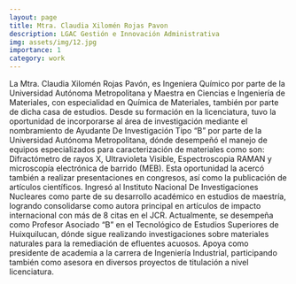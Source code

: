 ```yaml
---
layout: page
title: Mtra. Claudia Xilomén Rojas Pavon
description: LGAC Gestión e Innovación Administrativa
img: assets/img/12.jpg
importance: 1
category: work
---
```


La Mtra. Claudia Xilomén Rojas Pavón, es Ingeniera Químico por parte de la Universidad Autónoma Metropolitana y Maestra en Ciencias e Ingeniería de Materiales, con especialidad en Química de Materiales, también por parte de dicha casa de estudios. Desde su formación en la licenciatura, tuvo la oportunidad de incorporarse al área de investigación mediante el nombramiento de Ayudante De Investigación Tipo “B” por parte de la Universidad Autónoma Metropolitana, dónde desempeñó el manejo de equipos especializados para caracterización de materiales como son: Difractómetro de rayos X, Ultravioleta Visible, Espectroscopia RAMAN y microscopía electrónica de barrido (MEB). Esta oportunidad la acercó también a realizar presentaciones en congresos, así como la publicación de artículos científicos.  Ingresó al Instituto Nacional De Investigaciones Nucleares como parte de su desarrollo académico en estudios de maestría, logrando consolidarse como autora principal en artículos de impacto internacional con más de 8 citas en el JCR.  Actualmente, se desempeña como Profesor Asociado “B” en el Tecnológico de Estudios Superiores de Huixquilucan, dónde sigue realizando investigaciones sobre materiales naturales para la remediación de efluentes acuosos. Apoya como presidente de academia a la carrera de Ingeniería Industrial, participando también como asesora en diversos proyectos de titulación a nivel licenciatura.